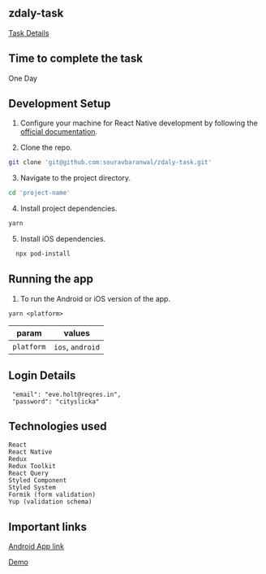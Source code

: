 ## zdaly-task

[Task Details](https://docs.google.com/document/d/17TKVIa7dGyukKQG93Ia3rcaBQe_YEPhSNppZaZb5mMc/edit?usp=share_link)

## Time to complete the task
One Day

## Development Setup

1. Configure your machine for React Native development by following the [official documentation](https://reactnative.dev/docs/environment-setup).

2. Clone the repo.

```bash
git clone 'git@github.com:souravbaranwal/zdaly-task.git'
```

3. Navigate to the project directory.

```bash
cd 'project-name'
```

4. Install project dependencies.

```bash
yarn
```

5. Install iOS dependencies.

```bash
  npx pod-install
```

## Running the app

1. To run the Android or iOS version of the app.

```
yarn <platform>
```

| param         | values                   |
| ------------- | ------------------------ |
| `platform`    | `ios`, `android`         |


## Login Details
```
 "email": "eve.holt@reqres.in",
 "password": "cityslicka"
```

## Technologies used 
```
React
React Native
Redux
Redux Toolkit
React Query
Styled Component
Styled System 
Formik (form validation)
Yup (validation schema)
```

## Important links
[Android App link](https://drive.google.com/file/d/1iXMnCE1zxyDOX2u94IcqOV9QY4q135Oo/view?usp=share_link)

[Demo](https://vimeo.com/788687542/35eaec6639)
